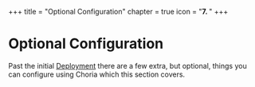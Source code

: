 +++
title = "Optional Configuration"
chapter = true
icon = "<b>7. </b>"
+++

# Optional Configuration

Past the initial [Deployment](../deployment) there are a few extra, but optional, things you can configure using Choria which this section covers.
